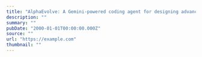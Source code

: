 ```yaml
---
title: "AlphaEvolve: A Gemini-powered coding agent for designing advanced algorithms"
description: ""
summary: ""
pubDate: "2000-01-01T00:00:00.000Z"
source: ""
url: "https://example.com"
thumbnail: ""
---
```


